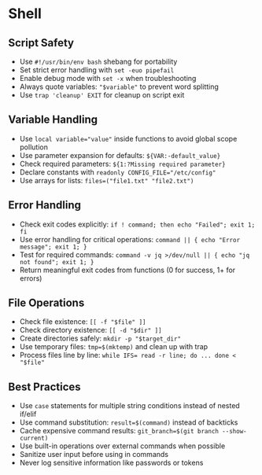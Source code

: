 # Shell

## Script Safety
- Use `#!/usr/bin/env bash` shebang for portability
- Set strict error handling with `set -euo pipefail`
- Enable debug mode with `set -x` when troubleshooting
- Always quote variables: `"$variable"` to prevent word splitting
- Use `trap 'cleanup' EXIT` for cleanup on script exit

## Variable Handling
- Use `local variable="value"` inside functions to avoid global scope pollution
- Use parameter expansion for defaults: `${VAR:-default_value}`
- Check required parameters: `${1:?Missing required parameter}`
- Declare constants with `readonly CONFIG_FILE="/etc/config"`
- Use arrays for lists: `files=("file1.txt" "file2.txt")`

## Error Handling
- Check exit codes explicitly: `if ! command; then echo "Failed"; exit 1; fi`
- Use error handling for critical operations: `command || { echo "Error message"; exit 1; }`
- Test for required commands: `command -v jq >/dev/null || { echo "jq not found"; exit 1; }`
- Return meaningful exit codes from functions (0 for success, 1+ for errors)

## File Operations
- Check file existence: `[[ -f "$file" ]]`
- Check directory existence: `[[ -d "$dir" ]]`
- Create directories safely: `mkdir -p "$target_dir"`
- Use temporary files: `tmp=$(mktemp)` and clean up with trap
- Process files line by line: `while IFS= read -r line; do ... done < "$file"`

## Best Practices
- Use `case` statements for multiple string conditions instead of nested if/elif
- Use command substitution: `result=$(command)` instead of backticks
- Cache expensive command results: `git_branch=$(git branch --show-current)`
- Use built-in operations over external commands when possible
- Sanitize user input before using in commands
- Never log sensitive information like passwords or tokens